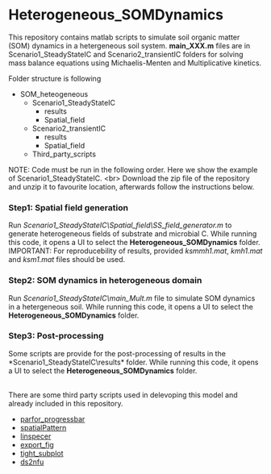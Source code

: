 # Heterogeneous_SOMDynamics


This repository contains matlab scripts to simulate soil organic matter (SOM) dynamics in a hetergeneous soil system.
**main_XXX.m** files are in Scenario1_SteadyStateIC and Scenario2_transientIC folders for solving mass balance equations using Michaelis-Menten and Multiplicative kinetics.

Folder structure is following

- SOM_heteogeneous
    - Scenario1_SteadyStateIC
        - results
        - Spatial_field
    - Scenario2_transientIC
        - results
        - Spatial_field
    - Third_party_scripts


NOTE: Code must be run in the following order. Here we show the example of Scenario1_SteadyStateIC.
<br\>
Download the zip file of the repository and unzip it to favourite location, afterwards follow the instructions below.
### Step1: Spatial field generation
Run *Scenario1_SteadyStateIC\Spatial_field\SS_field_generator.m* to generate heterogeneous fields of substrate and microbial C. While running this code, it opens a UI to select the **Heterogeneous_SOMDynamics** folder.
IMPORTANT: For reproducebility of results, provided *ksmmh1.mat*, *kmh1.mat* and *ksm1.mat* files should be used.
### Step2: SOM dynamics in heterogeneous domain
Run *Scenario1_SteadyStateIC\main_Mult.m* file to simulate SOM dynamics in a hetergeneous soil. While running this code, it opens a UI to select the **Heterogeneous_SOMDynamics** folder.
### Step3: Post-processing
Some scripts are provide for the post-processing of results in the *Scenario1_SteadyStateIC\results\* folder. While running this code, it opens a UI to select the **Heterogeneous_SOMDynamics** folder.

<br/>
There are some third party scripts used in delevoping this model and already included in this repository.

* [parfor_progressbar](https://www.mathworks.com/matlabcentral/fileexchange/53773-parfor_progressbar)
* [spatialPattern](https://se.mathworks.com/matlabcentral/fileexchange/5091-generate-spatial-data)
* [linspecer]( https://se.mathworks.com/matlabcentral/fileexchange/42673-beautiful-and-distinguishable-line-colors-colormap)
* [export_fig](https://se.mathworks.com/matlabcentral/fileexchange/23629-export_fig)
* [tight_subplot](https://se.mathworks.com/matlabcentral/fileexchange/27991-tight_subplot-nh-nw-gap-marg_h-marg_w)
* [ds2nfu](https://se.mathworks.com/matlabcentral/fileexchange/10656-data-space-to-figure-units-conversion)
